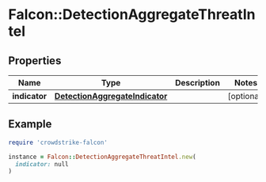 # Falcon::DetectionAggregateThreatIntel

## Properties

| Name | Type | Description | Notes |
| ---- | ---- | ----------- | ----- |
| **indicator** | [**DetectionAggregateIndicator**](DetectionAggregateIndicator.md) |  | [optional] |

## Example

```ruby
require 'crowdstrike-falcon'

instance = Falcon::DetectionAggregateThreatIntel.new(
  indicator: null
)
```

